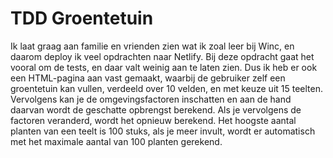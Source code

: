# TDD Groentetuin

Ik laat graag aan familie en vrienden zien wat ik zoal leer bij Winc, en daarom deploy ik veel opdrachten naar Netlify. Bij deze 
opdracht gaat het vooral om de tests, en daar valt weinig aan te laten zien. Dus ik heb er ook een HTML-pagina aan vast gemaakt,
waarbij de gebruiker zelf een groentetuin kan vullen, verdeeld over 10 velden, en met keuze uit 15 teelten. Vervolgens kan je de
omgevingsfactoren inschatten en aan de hand daarvan wordt de geschatte opbrengst berekend. Als je vervolgens de factoren veranderd, 
wordt het opnieuw berekend. Het hoogste aantal planten van een teelt is 100 stuks, als je meer invult, wordt er automatisch met 
het maximale aantal van 100 planten gerekend.